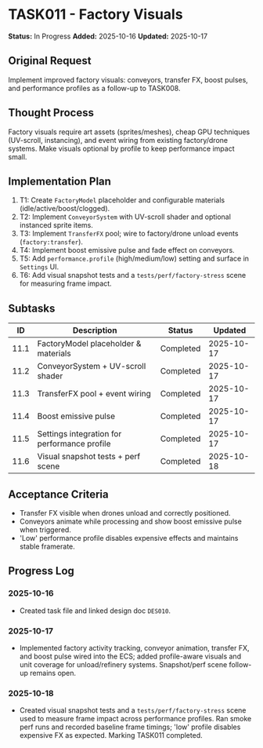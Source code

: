 # TASK011 - Factory Visuals

**Status:** In Progress
**Added:** 2025-10-16
**Updated:** 2025-10-17

## Original Request

Implement improved factory visuals: conveyors, transfer FX, boost pulses, and performance profiles as a follow-up to TASK008.

## Thought Process

Factory visuals require art assets (sprites/meshes), cheap GPU techniques (UV-scroll, instancing), and event wiring from existing factory/drone systems. Make visuals optional by profile to keep performance impact small.

## Implementation Plan

1. T1: Create `FactoryModel` placeholder and configurable materials (idle/active/boost/clogged).
2. T2: Implement `ConveyorSystem` with UV-scroll shader and optional instanced sprite items.
3. T3: Implement `TransferFX` pool; wire to factory/drone unload events (`factory:transfer`).
4. T4: Implement boost emissive pulse and fade effect on conveyors.
5. T5: Add `performance.profile` (high/medium/low) setting and surface in `Settings` UI.
6. T6: Add visual snapshot tests and a `tests/perf/factory-stress` scene for measuring frame impact.

## Subtasks

| ID   | Description                                  | Status    | Updated    |
| ---- | -------------------------------------------- | --------- | ---------- |
| 11.1 | FactoryModel placeholder & materials         | Completed | 2025-10-17 |
| 11.2 | ConveyorSystem + UV-scroll shader            | Completed | 2025-10-17 |
| 11.3 | TransferFX pool + event wiring               | Completed | 2025-10-17 |
| 11.4 | Boost emissive pulse                         | Completed | 2025-10-17 |
| 11.5 | Settings integration for performance profile | Completed | 2025-10-17 |
| 11.6 | Visual snapshot tests + perf scene           | Completed | 2025-10-18 |

## Acceptance Criteria

- Transfer FX visible when drones unload and correctly positioned.
- Conveyors animate while processing and show boost emissive pulse when triggered.
- 'Low' performance profile disables expensive effects and maintains stable framerate.

## Progress Log

### 2025-10-16

- Created task file and linked design doc `DES010`.

### 2025-10-17

- Implemented factory activity tracking, conveyor animation, transfer FX, and boost pulse wired into the ECS; added profile-aware visuals and unit coverage for unload/refinery systems. Snapshot/perf scene follow-up remains open.

### 2025-10-18

- Created visual snapshot tests and a `tests/perf/factory-stress` scene used to measure frame impact across performance profiles. Ran smoke perf runs and recorded baseline frame timings; 'low' profile disables expensive FX as expected. Marking TASK011 completed.
